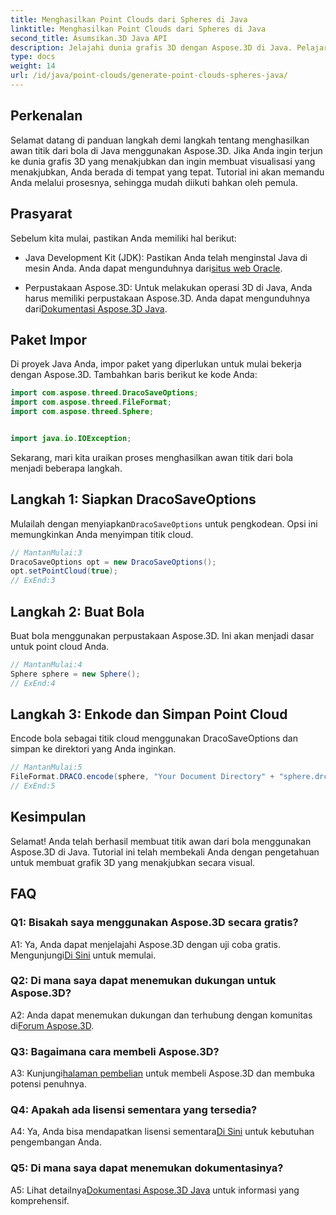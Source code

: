 ```yaml
---
title: Menghasilkan Point Clouds dari Spheres di Java
linktitle: Menghasilkan Point Clouds dari Spheres di Java
second_title: Asumsikan.3D Java API
description: Jelajahi dunia grafis 3D dengan Aspose.3D di Java. Pelajari cara menghasilkan awan titik dari bola dengan tutorial yang mudah diikuti ini.
type: docs
weight: 14
url: /id/java/point-clouds/generate-point-clouds-spheres-java/
---
```

## Perkenalan

Selamat datang di panduan langkah demi langkah tentang menghasilkan awan titik dari bola di Java menggunakan Aspose.3D. Jika Anda ingin terjun ke dunia grafis 3D yang menakjubkan dan ingin membuat visualisasi yang menakjubkan, Anda berada di tempat yang tepat. Tutorial ini akan memandu Anda melalui prosesnya, sehingga mudah diikuti bahkan oleh pemula.

## Prasyarat

Sebelum kita mulai, pastikan Anda memiliki hal berikut:

-  Java Development Kit (JDK): Pastikan Anda telah menginstal Java di mesin Anda. Anda dapat mengunduhnya dari[situs web Oracle](https://www.oracle.com/java/technologies/javase-downloads.html).

-  Perpustakaan Aspose.3D: Untuk melakukan operasi 3D di Java, Anda harus memiliki perpustakaan Aspose.3D. Anda dapat mengunduhnya dari[Dokumentasi Aspose.3D Java](https://reference.aspose.com/3d/java/).

## Paket Impor

Di proyek Java Anda, impor paket yang diperlukan untuk mulai bekerja dengan Aspose.3D. Tambahkan baris berikut ke kode Anda:

```java
import com.aspose.threed.DracoSaveOptions;
import com.aspose.threed.FileFormat;
import com.aspose.threed.Sphere;


import java.io.IOException;
```

Sekarang, mari kita uraikan proses menghasilkan awan titik dari bola menjadi beberapa langkah.

## Langkah 1: Siapkan DracoSaveOptions

 Mulailah dengan menyiapkan`DracoSaveOptions` untuk pengkodean. Opsi ini memungkinkan Anda menyimpan titik cloud.

```java
// MantanMulai:3
DracoSaveOptions opt = new DracoSaveOptions();
opt.setPointCloud(true);
// ExEnd:3
```

## Langkah 2: Buat Bola

Buat bola menggunakan perpustakaan Aspose.3D. Ini akan menjadi dasar untuk point cloud Anda.

```java
// MantanMulai:4
Sphere sphere = new Sphere();
// ExEnd:4
```

## Langkah 3: Enkode dan Simpan Point Cloud

Encode bola sebagai titik cloud menggunakan DracoSaveOptions dan simpan ke direktori yang Anda inginkan.

```java
// MantanMulai:5
FileFormat.DRACO.encode(sphere, "Your Document Directory" + "sphere.drc", opt);
// ExEnd:5
```

## Kesimpulan

Selamat! Anda telah berhasil membuat titik awan dari bola menggunakan Aspose.3D di Java. Tutorial ini telah membekali Anda dengan pengetahuan untuk membuat grafik 3D yang menakjubkan secara visual.

## FAQ

### Q1: Bisakah saya menggunakan Aspose.3D secara gratis?

 A1: Ya, Anda dapat menjelajahi Aspose.3D dengan uji coba gratis. Mengunjungi[Di Sini](https://releases.aspose.com/) untuk memulai.

### Q2: Di mana saya dapat menemukan dukungan untuk Aspose.3D?

 A2: Anda dapat menemukan dukungan dan terhubung dengan komunitas di[Forum Aspose.3D](https://forum.aspose.com/c/3d/18).

### Q3: Bagaimana cara membeli Aspose.3D?

 A3: Kunjungi[halaman pembelian](https://purchase.aspose.com/buy) untuk membeli Aspose.3D dan membuka potensi penuhnya.

### Q4: Apakah ada lisensi sementara yang tersedia?

 A4: Ya, Anda bisa mendapatkan lisensi sementara[Di Sini](https://purchase.aspose.com/temporary-license/) untuk kebutuhan pengembangan Anda.

### Q5: Di mana saya dapat menemukan dokumentasinya?

 A5: Lihat detailnya[Dokumentasi Aspose.3D Java](https://reference.aspose.com/3d/java/) untuk informasi yang komprehensif.
